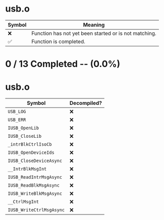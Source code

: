 # usb.o
| Symbol | Meaning 
| ------------- | ------------- 
| :x: | Function has not yet been started or is not matching. 
| :white_check_mark: | Function is completed. 


# 0 / 13 Completed -- (0.0%)
# usb.o
| Symbol | Decompiled? |
| ------------- | ------------- |
| `USB_LOG` | :x: |
| `USB_ERR` | :x: |
| `IUSB_OpenLib` | :x: |
| `IUSB_CloseLib` | :x: |
| `_intrBlkCtrlIsoCb` | :x: |
| `IUSB_OpenDeviceIds` | :x: |
| `IUSB_CloseDeviceAsync` | :x: |
| `__IntrBlkMsgInt` | :x: |
| `IUSB_ReadIntrMsgAsync` | :x: |
| `IUSB_ReadBlkMsgAsync` | :x: |
| `IUSB_WriteBlkMsgAsync` | :x: |
| `__CtrlMsgInt` | :x: |
| `IUSB_WriteCtrlMsgAsync` | :x: |
